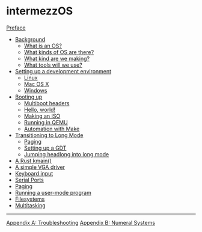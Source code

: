# intermezzOS

[Preface](preface.md)

- [Background](background.md)
    - [What is an OS?](what.md)
    - [What kinds of OS are there?](what-kind-is-there.md)
    - [What kind are we making?](what-kind-are-we-making.md)
    - [What tools will we use?](tools.md)
- [Setting up a development environment](setup.md)
    - [Linux](linux.md)
    - [Mac OS X](osx.md)
    - [Windows](windows.md)
- [Booting up](booting-up.md)
    - [Multiboot headers](multiboot-headers.md)
    - [Hello, world!](hello-world.md)
    - [Making an ISO](making-an-iso.md)
    - [Running in QEMU](running-in-qemu.md)
    - [Automation with Make](automation-with-make.md)
- [Transitioning to Long Mode](transitioning-to-long-mode.md)
    - [Paging](paging.md)
    - [Setting up a GDT](setting-up-a-gdt.md)
    - [Jumping headlong into long mode](jumping-headlong-into-long-mode.md)
- [A Rust kmain()](a-rust-kmain.md)
- [A simple VGA driver]()
- [Keyboard input]()
- [Serial Ports]()
- [Paging]()
- [Running a user-mode program]()
- [Filesystems]()
- [Multitasking]()
-----------
[Appendix A: Troubleshooting](appendix/troubleshooting.md)
[Appendix B: Numeral Systems](appendix/numeral-systems.md)
